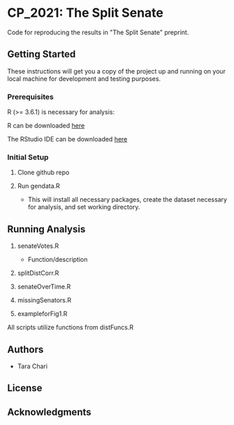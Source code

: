 # CP_2021: The Split Senate

Code for reproducing the results in "The Split Senate" preprint.

## Getting Started

These instructions will get you a copy of the project up and running on your local machine for development and testing purposes.

### Prerequisites

R (>= 3.6.1) is necessary for analysis:

R can be downloaded [here](https://cran.r-project.org/mirrors.html)

The RStudio IDE can be downloaded [here](https://rstudio.com/products/rstudio/download/)

### Initial Setup

1. Clone github repo

2. Run gendata.R
	* This will install all necessary packages, create the dataset necessary for analysis, and set working directory.


## Running Analysis

1. senateVotes.R
	* Function/description
	
2. splitDistCorr.R

3. senateOverTime.R

4. missingSenators.R

5. exampleforFig1.R

All scripts utilize functions from distFuncs.R



## Authors

* Tara Chari



## License



## Acknowledgments


